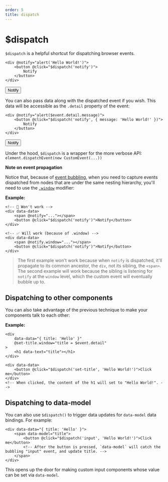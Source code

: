 ```yaml
---
order: 5
title: dispatch
---
```


# $dispatch

`$dispatch` is a helpful shortcut for dispatching browser events.

```alpine
<div @notify="alert('Hello World!')">
    <button @click="$dispatch('notify')">
        Notify
    </button>
</div>
```

<!-- START_VERBATIM -->
<div class="demo">
    <div data-data @notify="alert('Hello World!')">
        <button @click="$dispatch('notify')">
            Notify
        </button>
    </div>
</div>
<!-- END_VERBATIM -->

You can also pass data along with the dispatched event if you wish. This data will be accessible as the `.detail` property of the event:

```alpine
<div @notify="alert($event.detail.message)">
    <button @click="$dispatch('notify', { message: 'Hello World!' })">
        Notify
    </button>
</div>
```

<!-- START_VERBATIM -->
<div class="demo">
    <div data-data @notify="alert($event.detail.message)">
        <button @click="$dispatch('notify', { message: 'Hello World!' })">Notify</button>
    </div>
</div>
<!-- END_VERBATIM -->


Under the hood, `$dispatch` is a wrapper for the more verbose API: `element.dispatchEvent(new CustomEvent(...))`

**Note on event propagation**

Notice that, because of [event bubbling](https://en.wikipedia.org/wiki/Event_bubbling), when you need to capture events dispatched from nodes that are under the same nesting hierarchy, you'll need to use the [`.window`](https://github.com/alpinejs/alpine#data-on) modifier:

**Example:**

```alpine
<!-- 🚫 Won't work -->
<div data-data>
    <span @notify="..."></span>
    <button @click="$dispatch('notify')">Notify</button>
</div>

<!-- ✅ Will work (because of .window) -->
<div data-data>
    <span @notify.window="..."></span>
    <button @click="$dispatch('notify')">Notify</button>
</div>
```

> The first example won't work because when `notify` is dispatched, it'll propagate to its common ancestor, the `div`, not its sibling, the `<span>`. The second example will work because the sibling is listening for `notify` at the `window` level, which the custom event will eventually bubble up to.

<a name="dispatching-to-components"></a>
## Dispatching to other components

You can also take advantage of the previous technique to make your components talk to each other:

**Example:**

```alpine
<div
    data-data="{ title: 'Hello' }"
    @set-title.window="title = $event.detail"
>
    <h1 data-text="title"></h1>
</div>

<div data-data>
    <button @click="$dispatch('set-title', 'Hello World!')">Click me</button>
</div>
<!-- When clicked, the content of the h1 will set to "Hello World!". -->
```

<a name="dispatching-to-data-model"></a>
## Dispatching to data-model

You can also use `$dispatch()` to trigger data updates for `data-model` data bindings. For example:

```alpine
<div data-data="{ title: 'Hello' }">
    <span data-model="title">
        <button @click="$dispatch('input', 'Hello World!')">Click me</button>
        <!-- After the button is pressed, `data-model` will catch the bubbling "input" event, and update title. -->
    </span>
</div>
```

This opens up the door for making custom input components whose value can be set via `data-model`.
